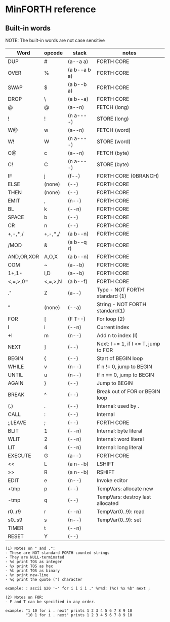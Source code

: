 # MinFORTH reference

## Built-in words

NOTE: The built-in words are not case sensitive

|Word|opcode|stack|notes|
|-|-|-|-|
|DUP|#|(a--a a)|FORTH CORE|
|OVER|%|(a b--a b a)|FORTH CORE|
|SWAP|$|(a b--b a)|FORTH CORE|
|DROP|\\ |(a b--a)|FORTH CORE|
|@ |@|(a--n)|FETCH (long)|
|! |!|(n a----)|STORE (long)|
|W@|w|(a--n)|FETCH (word)|
|W!|W|(n a----)|STORE (word)|
|C@|c|(a--n)|FETCH (byte)|
|C!|C|(n a----)|STORE (byte)|
|IF|j|(f--)|FORTH CORE (0BRANCH)|
|ELSE|(none)|(--)|FORTH CORE|
|THEN|(none)|(--)|FORTH CORE|
|EMIT|,|(n--)|FORTH CORE|
|BL|k|(--n)|FORTH CORE|
|SPACE|b|(--)|FORTH CORE|
|CR|n|(--)|FORTH CORE|
|+,-,*,/|+,-,*,/|(a b--n)|FORTH CORE|
|/MOD|&|(a b--q r)|FORTH CORE|
|AND,OR,XOR|A,O,X|(a b--n)|FORTH CORE|
|COM|~|(a--b)|FORTH CORE|
|1+,1-|I,D|(a--b)|FORTH CORE|
|<,=,>,0=|<,=,>,N|(a b--f)|FORTH CORE|
|."|Z|(a--)|Type - NOT FORTH standard (1)|
|"|(none)|(--a)|String - NOT FORTH standard(1)|
|FOR|\[|(F T--)|For loop (2)|
|I|i|(--n)|Current index|
|+I|m|(n--)|Add n to index (I)|
|NEXT|\]|(--)|Next: I += 1, if I <= T, jump to FOR|
|BEGIN|{|(--)|Start of BEGIN loop|
|WHILE|v|(n--)|If n != 0, jump to BEGIN|
|UNTIL|u|(n--)|If n == 0, jump to BEGIN|
|AGAIN|}|(--)|Jump to BEGIN|
|BREAK|^|(--)|Break out of FOR or BEGIN loop|
|(.)|.|(--)|Internal: used by .|
|CALL|:|(--)|Internal|
|;,LEAVE|;|(--)|FORTH CORE|
|BLIT|1|(--n)|Internal: byte literal|
|WLIT|2|(--n)|Internal: word literal|
|LIT|4|(--n)|Internal: long literal|
|EXECUTE|G|(a--)|FORTH CORE|
|<<|L|(a n--b)|LSHIFT|
|>>|R|(a n--b)|RSHIFT|
|EDIT|e|(n--)|Invoke editor|
|+tmp|p|(--)|TempVars: allocate new|
|-tmp|q|(--)|TempVars: destroy last allocated|
|r0..r9|r|(--n)|TempVar(0..9): read|
|s0..s9|s|(n--)|TempVar(0..9): set|
|TIMER|t|(--n)||
|RESET|Y|(--)||

```
(1) Notes on " and .":
- These are NOT standard FORTH counted strings
- They are NULL-terminated
- %d print TOS as integer
- %x print TOS as hex
- %b print TOS as binary
- %n print new-line
- %q print the quote (") character

example: : ascii $20 '~' for i i i i ." %n%d: (%c) %x %b" next ;
```
```
(2) Notes on FOR:
- F and T can be specified in any order.

example: "1 10 for i . next" prints 1 2 3 4 5 6 7 8 9 10
         "10 1 for i . next" prints 1 2 3 4 5 6 7 8 9 10
```
